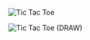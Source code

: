 ![Tic Tac Toe](https://github.com/user-attachments/assets/f75c3948-5104-4ec2-8178-b6ed797838eb)

![Tic Tac Toe (DRAW)](https://github.com/user-attachments/assets/3bb90296-3480-42da-8894-659098ec97e7)
